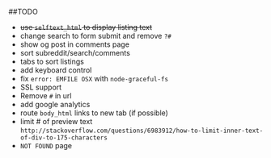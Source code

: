 ##TODO
- ~~use `selftext_html` to display listing text~~
- change search to form submit and remove `?#`
- show og post in comments page
- sort subreddit/search/comments
- tabs to sort listings
- add keyboard control
- fix `error: EMFILE OSX` with `node-graceful-fs`
- SSL support
- Remove `#` in url
- add google analytics
- route `body_html` links to new tab (if possible)
- limit # of preview text `http://stackoverflow.com/questions/6983912/how-to-limit-inner-text-of-div-to-175-characters`
- `NOT FOUND` page
